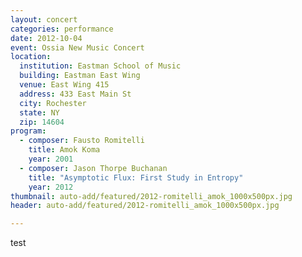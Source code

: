 ```yaml
---
layout: concert
categories: performance
date: 2012-10-04
event: Ossia New Music Concert
location:
  institution: Eastman School of Music
  building: Eastman East Wing
  venue: East Wing 415
  address: 433 East Main St
  city: Rochester
  state: NY
  zip: 14604
program:
  - composer: Fausto Romitelli
    title: Amok Koma 
    year: 2001
  - composer: Jason Thorpe Buchanan
    title: "Asymptotic Flux: First Study in Entropy"
    year: 2012
thumbnail: auto-add/featured/2012-romitelli_amok_1000x500px.jpg
header: auto-add/featured/2012-romitelli_amok_1000x500px.jpg

---
```


test
